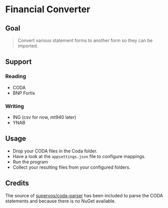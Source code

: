 # Financial Converter

## Goal

> Convert various statement forms to another form so they can be imported.

## Support

### Reading

* CODA
* BNP Fortis

### Writing

* ING (csv for now, mt940 later)
* YNAB

## Usage

* Drop your CODA files in the Coda folder.
* Have a look at the `appsettings.json` file to configure mappings.
* Run the program
* Collect your resulting files from your configured folders.

## Credits

The source of [supervos/coda-parser](https://github.com/supervos/coda-parser) has been included to parse the CODA statements and because there is no NuGet available.
